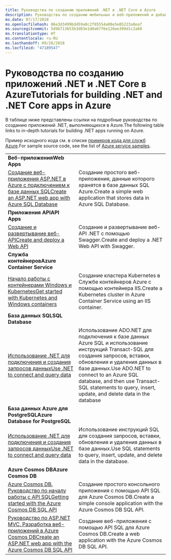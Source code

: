 ```yaml
---
title: Руководства по созданию приложений .NET и .NET Core в Azure
description: Руководства по созданию мобильных и веб-приложений и добавлению в них функций с помощью Azure, .NET, .NET Core, ASP.NET и ASP.NET Core.
ms.date: 07/17/2018
ms.openlocfilehash: 86e3d3499bd459a0c2f85554a00e5e05223a8eaf
ms.sourcegitcommit: 5d9b713653b3d03e1d0a67f6e126ee399d1c2a60
ms.translationtype: HT
ms.contentlocale: ru-RU
ms.lasthandoff: 09/26/2018
ms.locfileid: "47189547"
---
```

# <a name="tutorials-for-building-net-and-net-core-apps-in-azure"></a><span data-ttu-id="fe6c8-103">Руководства по созданию приложений .NET и .NET Core в Azure</span><span class="sxs-lookup"><span data-stu-id="fe6c8-103">Tutorials for building .NET and .NET Core apps in Azure</span></span>

<span data-ttu-id="fe6c8-104">В таблице ниже представлены ссылки на подробные руководства по созданию приложений .NET, выполняющихся в Azure.</span><span class="sxs-lookup"><span data-stu-id="fe6c8-104">The following table links to in-depth tutorials for building .NET apps running on Azure.</span></span>

<span data-ttu-id="fe6c8-105">Пример исходного кода см. в списке [примеров кода для служб Azure](https://azure.microsoft.com/resources/samples/?platform=dotnet).</span><span class="sxs-lookup"><span data-stu-id="fe6c8-105">For sample source code, see the list of [Azure service samples](https://azure.microsoft.com/resources/samples/?platform=dotnet).</span></span>

| | |
|---|---|
| <span data-ttu-id="fe6c8-106">**Веб-приложения**</span><span class="sxs-lookup"><span data-stu-id="fe6c8-106">**Web Apps**</span></span>||
| <span data-ttu-id="fe6c8-107">[Создание веб-приложения ASP.NET в Azure с подключением к базе данных SQL][1]</span><span class="sxs-lookup"><span data-stu-id="fe6c8-107">[Create an ASP.NET web app with Azure SQL Database][1]</span></span> | <span data-ttu-id="fe6c8-108">Создание простого веб-приложения, данные которого хранятся в базе данных SQL Azure.</span><span class="sxs-lookup"><span data-stu-id="fe6c8-108">Create a simple web application that stores data in Azure SQL Database.</span></span> |
| <span data-ttu-id="fe6c8-109">**Приложения API**</span><span class="sxs-lookup"><span data-stu-id="fe6c8-109">**API Apps**</span></span>||
| <span data-ttu-id="fe6c8-110">[Создание и развертывание веб-API][3]</span><span class="sxs-lookup"><span data-stu-id="fe6c8-110">[Create and deploy a Web API][3]</span></span> | <span data-ttu-id="fe6c8-111">Создание и развертывание веб-API .NET с помощью Swagger.</span><span class="sxs-lookup"><span data-stu-id="fe6c8-111">Create and deploy a .NET Web API with Swagger.</span></span> | 
| <span data-ttu-id="fe6c8-112">**Служба контейнеров**</span><span class="sxs-lookup"><span data-stu-id="fe6c8-112">**Azure Container Service**</span></span> ||
| <span data-ttu-id="fe6c8-113">[Начало работы с контейнерами Windows и Kubernetes][4]</span><span class="sxs-lookup"><span data-stu-id="fe6c8-113">[Get started with Kubernetes and Windows containers][4]</span></span> | <span data-ttu-id="fe6c8-114">Создание кластера Kubernetes в Службе контейнеров Azure с помощью контейнера IIS.</span><span class="sxs-lookup"><span data-stu-id="fe6c8-114">Create a Kubernetes cluster in Azure Container Service using an IIS container.</span></span>
| <span data-ttu-id="fe6c8-115">**База данных SQL**</span><span class="sxs-lookup"><span data-stu-id="fe6c8-115">**SQL Database**</span></span> ||
| <span data-ttu-id="fe6c8-116">[Использование .NET для подключения и создания запросов данных][5]</span><span class="sxs-lookup"><span data-stu-id="fe6c8-116">[Use .NET to connect and query data][5]</span></span> | <span data-ttu-id="fe6c8-117">Использование ADO.NET для подключения к базе данных Azure SQL и использование инструкций Transact-SQL для создания запросов, вставки, обновления и удаления данных в базе данных.</span><span class="sxs-lookup"><span data-stu-id="fe6c8-117">Use ADO.NET to connect to an Azure SQL database, and then use Transact-SQL statements to query, insert, update, and delete data in the database</span></span> | 
| <span data-ttu-id="fe6c8-118">**База данных Azure для PostgreSQL**</span><span class="sxs-lookup"><span data-stu-id="fe6c8-118">**Azure Database for PostgreSQL**</span></span> ||
| <span data-ttu-id="fe6c8-119">[Использование .NET для подключения и создания запросов данных][6]</span><span class="sxs-lookup"><span data-stu-id="fe6c8-119">[Use .NET to connect and query data][6]</span></span> | <span data-ttu-id="fe6c8-120">Использование инструкций SQL для создания запросов, вставки, обновления и удаления данных в базе данных.</span><span class="sxs-lookup"><span data-stu-id="fe6c8-120">Use SQL statements to query, insert, update, and delete data in the database.</span></span> |
| <span data-ttu-id="fe6c8-121">**Azure Cosmos DB**</span><span class="sxs-lookup"><span data-stu-id="fe6c8-121">**Azure Cosmos DB**</span></span> ||
| <span data-ttu-id="fe6c8-122">[Azure Cosmos DB. Руководство по началу работы с API SQL][7]</span><span class="sxs-lookup"><span data-stu-id="fe6c8-122">[Getting started with the Azure Cosmos DB SQL API][7]</span></span> | <span data-ttu-id="fe6c8-123">Создание простого консольного приложения с помощью API SQL для Azure Cosmos DB.</span><span class="sxs-lookup"><span data-stu-id="fe6c8-123">Create a simple console application with the Azure Cosmos DB SQL API.</span></span> |
| <span data-ttu-id="fe6c8-124">[Руководство по ASP.NET MVC. Разработка веб-приложений в Azure Cosmos DB][8]</span><span class="sxs-lookup"><span data-stu-id="fe6c8-124">[Create an ASP.NET web app with the Azure Cosmos DB SQL API][8]</span></span> | <span data-ttu-id="fe6c8-125">Создание веб-приложения с помощью API SQL для Azure Cosmos DB.</span><span class="sxs-lookup"><span data-stu-id="fe6c8-125">Create a web application with the Azure Cosmos DB SQL API.</span></span> |

[1]: /azure/app-service-web/app-service-web-tutorial-dotnet-sqldatabase
[2]: /azure/cosmos-db/sql-api-dotnet-application
[3]: /azure/app-service-api/app-service-api-dotnet-get-started
[4]: /azure/container-service/container-service-kubernetes-windows-walkthrough
[5]: /azure/sql-database/sql-database-connect-query-dotnet
[6]: /azure/postgresql/connect-csharp
[7]: /azure/cosmos-db/sql-api-get-started
[8]: /azure/cosmos-db/sql-api-dotnet-application
